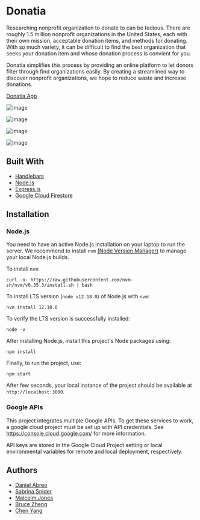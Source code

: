 # Donatia

Researching nonprofit organization to donate to can be tedious. There are roughly 1.5 million nonprofit organizations in the United States, each with their own mission, acceptable donation items, and methods for donating. With so much variety, it can be difficult to find the best organization that seeks your donation item and whose donation process is convient for you.

Donatia simplifies this process by providing an online platform to let donors filter through find organizations easily. By creating a streamlined way to discover nonprofit organizations, we hope to reduce waste and increase donations.

[Donatia App](https://gsi-step-capstone.wl.r.appspot.com/)

![image](https://user-images.githubusercontent.com/10712922/89314326-845e0e00-d647-11ea-9415-aef9c1e18e74.png)

![image](https://user-images.githubusercontent.com/10712922/89314467-ad7e9e80-d647-11ea-812a-27eb634ee9a5.png)

![image](https://user-images.githubusercontent.com/10712922/89314536-c5eeb900-d647-11ea-81f4-6e629d18f3cf.png)

![image](https://user-images.githubusercontent.com/10712922/89314596-dc951000-d647-11ea-8500-4618b1c73a6c.png)

## Built With

- [Handlebars](https://handlebarsjs.com/)
- [Node.js](https://nodejs.org/en/)
- [Express.js](https://expressjs.com/)
- [Google Cloud Firestore](https://cloud.google.com/firestore)

## Installation

### Node.js

You need to have an active Node.js installation on your laptop to run the server. We recommend to install `nvm` [(Node Version Manager)](https://github.com/nvm-sh/nvm) to manage your local Node.js builds.

To install `nvm`:

```
curl -o- https://raw.githubusercontent.com/nvm-sh/nvm/v0.35.3/install.sh | bash
```

To install LTS version (`node v12.18.0`) of Node.js with `nvm`:

```
nvm install 12.18.0
```

To verify the LTS version is successfully installed:

```
node -v
```

After installing Node.js, install this project's Node packages using:

```
npm install
```

Finally, to run the project, use:

`npm start`

After few seconds, your local instance of the project should be available at `http://localhost:3000`.

### Google APIs

This project integrates multiple Google APIs. To get these services to work, a google cloud project must be set up with API credentials. See https://console.cloud.google.com/ for more information.

API keys are stored in the Google Cloud Project setting or local environmental variables for remote and local deployment, respectively.

## Authors

- [Daniel Abreo](https://github.com/danielabreo)
- [Sabrina Snider](https://github.com/SabrinaSnider)
- [Malcolm Jones](https://github.com/malcolmrjones)
- [Bruce Zheng](https://github.com/brucezheng)
- [Chen Yang](https://github.com/ccyang314)

